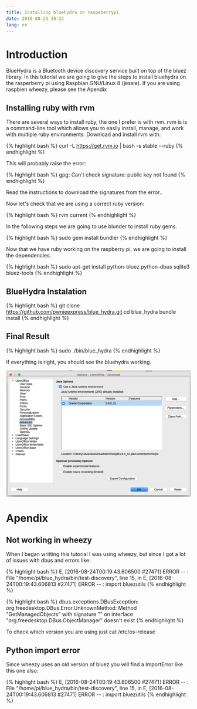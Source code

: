 ```yaml
---
title: Installing bluehydra on raspeberrypi
date: 2016-08-23 20:22
lang: en
---
```


# Introduction

BlueHydra is a Bluetooth device discovery service built on top of the bluez library.
In this tutorial we are going to give the steps to install bluehydra on the rasperberry pi using Raspbian GNU/Linux 8 (jessie).
If you are using raspbien wheezy, please see the Apendix

## Installing ruby with rvm

There are several ways to install ruby, the one I prefer is with rvm.
rvm is  is a command-line tool which allows you to easily install, manage, and work with multiple ruby environments.
Download and install rvm with:

{% highlight bash %}
 curl -L https://get.rvm.io | bash -s stable --ruby
{% endhighlight %}

This will probably raise the error:

{% highlight bash %}
 gpg: Can't check signature: public key not found
{% endhighlight %}

Read the instructions to download the signatures from the error..

Now let's check that we are using a correct ruby version:

{% highlight bash %}
 rvm current
{% endhighlight %}

In the following steps we are going to use blunder to install ruby gems.

{% highlight bash %}
 sudo gem install bundler
{% endhighlight %}

Now that we have ruby working on the raspberry pi, we are going to install the dependencies.

{% highlight bash %}
 sudo apt-get install python-bluez python-dbus sqlite3 bluez-tools
{% endhighlight %}


## BlueHydra Instalation

{% highlight bash %}
 git clone https://github.com/pwnieexpress/blue_hydra.git
 cd blue_hydra
 bundle install
{% endhighlight %}


## Final Result

{% highlight bash %}
sudo ./bin/blue_hydra
{% endhighlight %}

If everything is right, you should see the bluehydra working.


![alt text](https://raw.githubusercontent.com/llazzaro/llazzaro.github.io/master/_posts/Screen%20Shot%202016-06-28%20at%2012.00.16%20AM.png "Logo Title Text 1")

# Apendix 

## Not working in wheezy
When I began writting this tutorial I was using wheezy, but since I got a lot of issues with dbus and errors like:

{% highlight bash %}
E, [2016-08-24T00:19:43.606500 #27471] ERROR -- :   File "/home/pi/blue_hydra/bin/test-discovery", line 15, in <module>
E, [2016-08-24T00:19:43.606813 #27471] ERROR -- :     import bluezutils
{% endhighlight %}

{% highlight bash %}
dbus.exceptions.DBusException: org.freedesktop.DBus.Error.UnknownMethod: Method "GetManagedObjects" with signature "" on interface "org.freedesktop.DBus.ObjectManager" doesn't exist
{% endhighlight %}

To check which version you are using just cat /etc/os-release

## Python import error

Since wheezy uses an old version of bluez you will find a ImportError like this one also:

{% highlight bash %}
E, [2016-08-24T00:19:43.606500 #27471] ERROR -- :   File "/home/pi/blue_hydra/bin/test-discovery", line 15, in <module>
E, [2016-08-24T00:19:43.606813 #27471] ERROR -- :     import bluezutils
{% endhighlight %}


